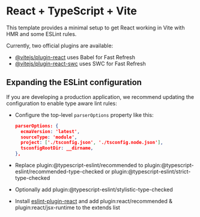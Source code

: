 # React + TypeScript + Vite

This template provides a minimal setup to get React working in Vite with HMR and some ESLint rules.

Currently, two official plugins are available:

- [@vitejs/plugin-react](https://github.com/vitejs/vite-plugin-react) uses Babel for Fast Refresh
- [@vitejs/plugin-react-swc](https://github.com/vitejs/vite-plugin-react-swc) uses SWC for Fast Refresh

## Expanding the ESLint configuration

If you are developing a production application, we recommend updating the configuration to enable type aware lint rules:

- Configure the top-level `parserOptions` property like this:

  ```json
  parserOptions: {
    ecmaVersion: 'latest',
    sourceType: 'module',
    project: ['./tsconfig.json', './tsconfig.node.json'],
    tsconfigRootDir: __dirname,
  },
  ```

- Replace plugin:@typescript-eslint/recommended to plugin:@typescript-eslint/recommended-type-checked or plugin:@typescript-eslint/strict-type-checked
- Optionally add plugin:@typescript-eslint/stylistic-type-checked
- Install [eslint-plugin-react](https://github.com/jsx-eslint/eslint-plugin-react) and add plugin:react/recommended & plugin:react/jsx-runtime to the extends list

